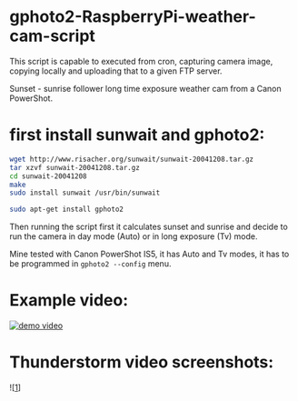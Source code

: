 # gphoto2-RaspberryPi-weather-cam-script
This script is capable to executed from cron, capturing camera image, copying locally and uploading that to a given FTP server.

Sunset - sunrise follower long time exposure weather cam from a Canon PowerShot.

# first install sunwait and gphoto2:
```bash
wget http://www.risacher.org/sunwait/sunwait-20041208.tar.gz
tar xzvf sunwait-20041208.tar.gz
cd sunwait-20041208
make
sudo install sunwait /usr/bin/sunwait
```

```bash
sudo apt-get install gphoto2
```


Then running the script first it calculates sunset and sunrise and decide to run the camera in day mode (Auto) or in long exposure (Tv) mode. 

Mine tested with Canon PowerShot IS5, it has Auto and Tv modes, it has to be programmed in `gphoto2 --config` menu.

# Example video:
[![demo video](https://github.com/rfsparkling/gphoto2-RaspberryPi-weather-cam-script/blob/master/snapshot.png)](https://youtu.be/rtHzb5t4Lco "Weather cam example")

# Thunderstorm video screenshots:
![[1](https://github.com/rfsparkling/gphoto2-RaspberryPi-weather-cam-script/blob/master/1.jpg)]